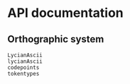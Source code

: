 # API documentation

## Orthographic system
```@docs
LycianAscii
lycianAscii
codepoints
tokentypes
```
